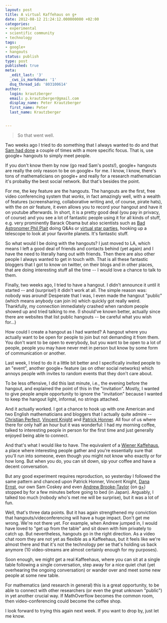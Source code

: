 ```yaml
---
layout: post
title: A virtual Kaffehaus on g+
date: 2012-08-12 21:24:12.000000000 +02:00
categories:
- experimental
- scientific community
- technology
tags:
- google+
- hangouts
status: publish
type: post
published: true
meta:
  _edit_last: '3'
  _cws_is_markdown: '1'
  dsq_thread_id: '803100614'
author:
  login: krautzberger
  email: p.krautzberger@gmail.com
  display_name: Peter Krautzberger
  first_name: Peter
  last_name: Krautzberger


---
```


> So that went well.

Two weeks ago I tried to do something that I always wanted to do and that [Sam had done](http://boolesrings.org/scoskey/tag/hangouts/) a couple of times with a more specific focus. That is, use google+ hangouts to simply meet people.

If you don't know them by now (go read Sam's posts!), google+ hangouts are really the only reason to be on google+ for me. I know, I know, there's tons of mathematicians on google+ and really for a research mathematician it's probalby the best social network. But that's besides the point.

For me, the key feature are the hangouts. The hangouts are the first, free video conferencing system that _works_, in fact amazingly well, with a wealth of features (screensharing, collaborative writing and, of course, pirate hats), with the _on air_ feature, it even allows you to record your hangout and have it on youtube afterwards. In short, it is a pretty good deal (you pay in privacy, of course) and you see a lot of fantastic people using it for all kinds of stuff, e.g. very prominently Barack Obama but also scientists such as [Bad Astronomer Phil Plait](http://www.youtube.com/user/TheBadAstronomer) doing Q&As or [virtual star parties](http://www.youtube.com/watch?v=0s1PZ-70bzk&feature=plcp), hooking up a telescope to look at your favorite planets. It's fantastic stuff.

So what would I be doing with the hangouts? I just moved to LA, which means I left a good deal of friends and contacts behind (yet again) and I have the need to literally hang out with friends. Then there are also other people I always wanted to get in touch with. That is all these fantastic bloggers that I got to know on twitter, on their blogs and in other places, that are doing interesting stuff all the time -- I would love a chance to talk to them.

Finally, two weeks ago, I tried to have a hangout. I didn't announce it until it started -- and (surprise!) it didn't work at all. The simple reason was: nobody was around! Desperate that I was, I even made the hangout "public" (which means anybody can join in) which quickly got really weird. Thankfully, my connection immediately crashed when random people showed up and tried talking to me. (I should've known better, actually since there are websites that list public hangouts -- be careful what you wish for...)

How could I create a hangout as I had wanted? A hangout where you actually want to be open for people to join but not demanding it from them. You don't want to be open to everybody, but you want to be open to a lot of people, people you may have never met in person but know by some form of communication or another.

Last week, I tried to do it a little bit better and I specifically invited people to an "event", another google+ feature (as on other social networks) which annoys people with invites to random events that they don't care about.

To be less offensive, I did this last minute, i.e., the evening before the hangout, and explained the point of this in the "invitation". Mostly, I wanted to give people ample opportunity to ignore the "invitation" because I wanted to keep the hangout light, informal, no strings attached.

And it actually worked. I got a chance to hook up with one American and two English mathematicians and bloggers that I actually quite admire -- [Christian Perfect](http://checkmyworking.com/), [Vincent Knight](http://drvinceknight.blogspot.com/) and [Patrick Honner](http://mrhonner.com). All four of us where there for only half an hour but it was wonderful: I had my morning coffee, talked to interesting people in person for the first time and just generally enjoyed being able to connect.

And that's what I would like to have. The equivalent of a [Wiener Kaffehaus](https://en.wikipedia.org/wiki/Viennese_caf%C3%A9), a place where interesting people gather and you're essentially sure that you'll run into someone, even though you might not know who exactly or for how long. But when you do, you can sit down, sip your coffee and have a decent conversation.

But any good experiment requires reproduction, so yesterday I followed the same pattern and chanced upon Patrick Honner, Vincent Knight, [Dana Ernst](http://danaernst.com), our own Sam Coskey and even [Andrew Brooke-Taylor](http://kurt.scitec.kobe-u.ac.jp/~andrewbt/) (on [g+](https://plus.google.com/117349872509920766423)) stopped by for a few minutes before going to bed (in Japan). Arguably, I talked too much (nobody who's met me will be surprise), but it was a lot of fun.

Well, that's three data points. But it has again strengthened my conviction that hangouts/videconferencing will have a huge impact. Don't get me wrong. We're not there yet. For example, when Andrew jumped in, I would have loved to "get up from the table" and sit down with him privately to catch up. But nevertheless, hangouts go in the right direction. As a video chat room they are not yet as flexible as a Kaffeehaus, but it feels like we're almost there and that it's not the technology per se that's holding us back anymore (10 video-streams are almost certainly enough for my purposes).

Soon enough, we might get a real Kaffeehaus, where you can sit at a single table following a single conversation, step away for a nice quiet chat (yet overhearing the ongoing conversation) or wander over and meet some new people at some new table.

For mathematics (and research in general) this is a great opportunity, to be able to connect with other researchers (or even the great unknown "public") in yet another crucial way. If MathOverflow becomes the common room, then video-conferencing could become the coffee shop.

I look forward to trying this again next week. If you want to drop by, just let me know.